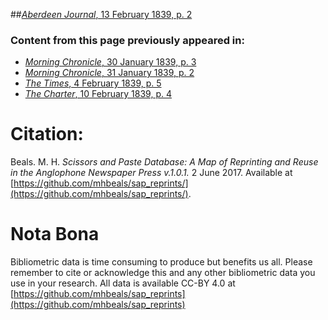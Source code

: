 ##[*Aberdeen Journal*, 13 February 1839, p. 2](https://mhbeals.github.io/sap_html/Aberdeen-Journal/Aberdeen-Journal-13-February-1839-p-2)

### Content from this page previously appeared in:
+ [*Morning Chronicle*, 30 January 1839, p. 3](https://mhbeals.github.io/sap_html/Morning-Chronicle/Morning-Chronicle-30-January-1839-p-3)
+ [*Morning Chronicle*, 31 January 1839, p. 2](https://mhbeals.github.io/sap_html/Morning-Chronicle/Morning-Chronicle-31-January-1839-p-2)
+ [*The Times*, 4 February 1839, p. 5](https://mhbeals.github.io/sap_html/The-Times/The-Times-4-February-1839-p-5)
+ [*The Charter*, 10 February 1839, p. 4](https://mhbeals.github.io/sap_html/The-Charter/The-Charter-10-February-1839-p-4)
                    
# Citation: 

Beals. M. H. *Scissors and Paste Database: A Map of Reprinting and Reuse in the Anglophone Newspaper Press v.1.0.1.* 2 June 2017. Available at [https://github.com/mhbeals/sap_reprints/](https://github.com/mhbeals/sap_reprints/). 
                    
# Nota Bona

Bibliometric data is time consuming to produce but benefits us all. Please remember to cite or acknowledge this and any other bibliometric data you use in your research. All data is available CC-BY 4.0 at [https://github.com/mhbeals/sap_reprints](https://github.com/mhbeals/sap_reprints)